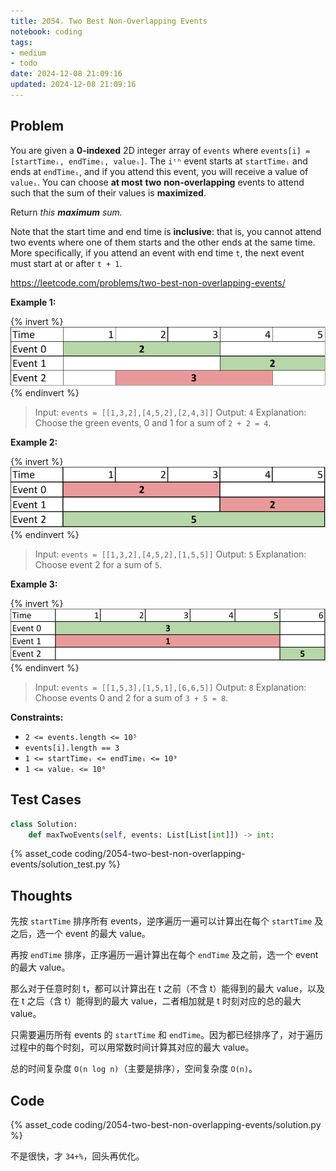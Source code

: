 ```yaml
---
title: 2054. Two Best Non-Overlapping Events
notebook: coding
tags:
- medium
- todo
date: 2024-12-08 21:09:16
updated: 2024-12-08 21:09:16
---
```

## Problem

You are given a **0-indexed** 2D integer array of `events` where `events[i] = [startTimeᵢ, endTimeᵢ, valueᵢ]`. The `iᵗʰ` event starts at `startTimeᵢ` and ends at `endTimeᵢ`, and if you attend this event, you will receive a value of `valueᵢ`. You can choose **at most** **two** **non-overlapping** events to attend such that the sum of their values is **maximized**.

Return _this **maximum** sum._

Note that the start time and end time is **inclusive**: that is, you cannot attend two events where one of them starts and the other ends at the same time. More specifically, if you attend an event with end time `t`, the next event must start at or after `t + 1`.

<https://leetcode.com/problems/two-best-non-overlapping-events/>

**Example 1:**

{% invert %}
![case1|400](2054-two-best-non-overlapping-events/case1.png)
{% endinvert %}

> Input: `events = [[1,3,2],[4,5,2],[2,4,3]]`
> Output: `4`
> Explanation: Choose the green events, 0 and 1 for a sum of `2 + 2 = 4`.

**Example 2:**

{% invert %}
![case2|400](2054-two-best-non-overlapping-events/case2.png)
{% endinvert %}

> Input: `events = [[1,3,2],[4,5,2],[1,5,5]]`
> Output: `5`
> Explanation: Choose event 2 for a sum of `5`.

**Example 3:**

{% invert %}
![case3|400](2054-two-best-non-overlapping-events/case3.png)
{% endinvert %}

> Input: `events = [[1,5,3],[1,5,1],[6,6,5]]`
> Output: `8`
> Explanation: Choose events 0 and 2 for a sum of `3 + 5 = 8`.

**Constraints:**

- `2 <= events.length <= 10⁵`
- `events[i].length == 3`
- `1 <= startTimeᵢ <= endTimeᵢ <= 10⁹`
- `1 <= valueᵢ <= 10⁶`

## Test Cases

``` python
class Solution:
    def maxTwoEvents(self, events: List[List[int]]) -> int:
```

{% asset_code coding/2054-two-best-non-overlapping-events/solution_test.py %}

## Thoughts

先按 `startTime` 排序所有 events，逆序遍历一遍可以计算出在每个 `startTime` 及之后，选一个 event 的最大 value。

再按 `endTime` 排序，正序遍历一遍计算出在每个 `endTime` 及之前，选一个 event 的最大 value。

那么对于任意时刻 t，都可以计算出在 t 之前（不含 t）能得到的最大 value，以及在 t 之后（含 t）能得到的最大 value，二者相加就是 t 时刻对应的总的最大 value。

只需要遍历所有 events 的 `startTime` 和 `endTime`。因为都已经排序了，对于遍历过程中的每个时刻，可以用常数时间计算其对应的最大 value。

总的时间复杂度 `O(n log n)`（主要是排序），空间复杂度 `O(n)`。

## Code

{% asset_code coding/2054-two-best-non-overlapping-events/solution.py %}

不是很快，才 `34+%`，回头再优化。
